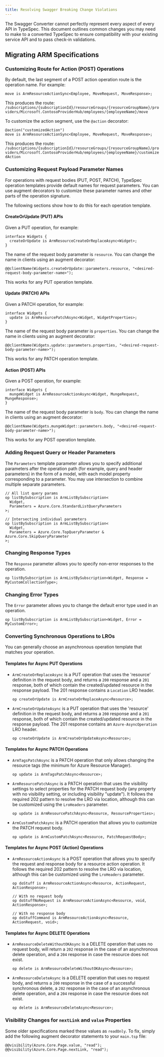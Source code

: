 ```yaml
---
title: Resolving Swagger Breaking Change Violations
---
```


The Swagger Converter cannot perfectly represent every aspect of every API in TypeSpec. This document outlines common changes you may need to make to a converted TypeSpec to ensure compatibility with your existing service API and to pass check-in validations.

## Migrating ARM Specifications

### Customizing Route for Action (POST) Operations

By default, the last segment of a POST action operation route is the operation name. For example:

```tsp
move is ArmResourceActionSync<Employee, MoveRequest, MoveResponse>;
```

This produces the route:  
`/subscriptions/{subscriptionId}/resourceGroups/{resourceGroupName}/providers/Microsoft.ContosoProviderHub/employees/{employeeName}/move`

To customize the action segment, use the `@action` decorator:

```tsp
@action("customizedAction")
move is ArmResourceActionSync<Employee, MoveRequest, MoveResponse>;
```

This produces the route:  
`/subscriptions/{subscriptionId}/resourceGroups/{resourceGroupName}/providers/Microsoft.ContosoProviderHub/employees/{employeeName}/customizedAction`

### Customizing Request Payload Parameter Names

For operations with request bodies (PUT, POST, PATCH), TypeSpec operation templates provide default names for request parameters. You can use augment decorators to customize these parameter names and other parts of the operation signature.

The following sections show how to do this for each operation template.

#### CreateOrUpdate (PUT) APIs

Given a PUT operation, for example:

```tsp
interface Widgets {
  createOrUpdate is ArmResourceCreateOrReplaceAsync<Widget>;
}
```

The name of the request body parameter is `resource`. You can change the name in clients using an augment decorator:

```tsp
@@clientName(Widgets.createOrUpdate::parameters.resource, "<desired-request-body-parameter-name>");
```

This works for any PUT operation template.

#### Update (PATCH) APIs

Given a PATCH operation, for example:

```tsp
interface Widgets {
  update is ArmResourcePatchAsync<Widget, WidgetProperties>;
}
```

The name of the request body parameter is `properties`. You can change the name in clients using an augment decorator:

```tsp
@@clientName(Widgets.update::parameters.properties, "<desired-request-body-parameter-name>");
```

This works for any PATCH operation template.

#### Action (POST) APIs

Given a POST operation, for example:

```tsp
interface Widgets {
  mungeWidget is ArmResourceActionAsync<Widget, MungeRequest, MungeResponse>;
}
```

The name of the request body parameter is `body`. You can change the name in clients using an augment decorator:

```tsp
@@clientName(Widgets.mungeWidget::parameters.body, "<desired-request-body-parameter-name>");
```

This works for any POST operation template.

### Adding Request Query or Header Parameters

The `Parameters` template parameter allows you to specify additional parameters after the operation path (for example, query and header parameters) in the form of a model, with each model property corresponding to a parameter. You may use intersection to combine multiple separate parameters.

```tsp
// All list query params
op listBySubscription is ArmListBySubscription<
  Widget,
  Parameters = Azure.Core.StandardListQueryParameters
>;

// Intersecting individual parameters
op listBySubscription is ArmListBySubscription<
  Widget,
  Parameters = Azure.Core.TopQueryParameter & Azure.Core.SkipQueryParameter
>;
```

### Changing Response Types

The `Response` parameter allows you to specify non-error responses to the operation.

```tsp
op listBySubscription is ArmListBySubscription<Widget, Response = MyCustomCollectionType>;
```

### Changing Error Types

The `Error` parameter allows you to change the default error type used in an operation.

```tsp
op listBySubscription is ArmListBySubscription<Widget, Error = MyCustomError>;
```

### Converting Synchronous Operations to LROs

You can generally choose an asynchronous operation template that matches your operation.

#### Templates for Async PUT Operations

- `ArmCreateOrReplaceAsync` is a PUT operation that uses the 'resource' definition in the request body, and returns a `200` response and a `201` response, both of which contain the created/updated resource in the response payload. The 201 response contains a `Location` LRO header.

  ```tsp
  op createOrUpdate is ArmCreateOrReplaceAsync<Resource>;
  ```

- `ArmCreateOrUpdateAsync` is a PUT operation that uses the 'resource' definition in the request body, and returns a `200` response and a `201` response, both of which contain the created/updated resource in the response payload. The 201 response contains an `Azure-AsyncOperation` LRO header.

  ```tsp
  op createOrUpdate is ArmCreateOrUpdateAsync<Resource>;
  ```

#### Templates for Async PATCH Operations

- `ArmTagsPatchAsync` is a PATCH operation that only allows changing the resource tags (the minimum for Azure Resource Manager).

  ```tsp
  op update is ArmTagsPatchAsync<Resource>;
  ```

- `ArmResourcePatchAsync` is a PATCH operation that uses the visibility settings to select properties for the PATCH request body (any property with no visibility setting, or including visibility "update"). It follows the required 202 pattern to resolve the LRO via location, although this can be customized using the `LroHeaders` parameter.

  ```tsp
  op update is ArmResourcePatchAsync<Resource, ResourceProperties>;
  ```

- `ArmCustomPatchAsync` is a PATCH operation that allows you to customize the PATCH request body.

  ```tsp
  op update is ArmCustomPatchAsync<Resource, PatchRequestBody>;
  ```

#### Templates for Async POST (Action) Operations

- `ArmResourceActionAsync` is a POST operation that allows you to specify the request and response body for a resource action operation. It follows the required 202 pattern to resolve the LRO via location, although this can be customized using the `LroHeaders` parameter.

  ```tsp
  op doStuff is ArmResourceActionAsync<Resource, ActionRequest, ActionResponse>;

  // With no request body
  op doStuffNoRequest is ArmResourceActionAsync<Resource, void, ActionResponse>;

  // With no response body
  op doStuffCommand is ArmResourceActionAsync<Resource, ActionRequest, void>;
  ```

#### Templates for Async DELETE Operations

- `ArmResourceDeleteWithoutOKAsync` is a DELETE operation that uses no request body, will return a `202` response in the case of an asynchronous delete operation, and a `204` response in case the resource does not exist.

  ```tsp
  op delete is ArmResourceDeleteWithoutOKAsync<Resource>;
  ```

- `ArmResourceDeleteAsync` is a DELETE operation that uses no request body, and returns a `200` response in the case of a successful synchronous delete, a `202` response in the case of an asynchronous delete operation, and a `204` response in case the resource does not exist.

  ```tsp
  op delete is ArmResourceDeleteAsync<Resource>;
  ```

### Visibility Changes for `nextLink` and `value` Properties

Some older specifications marked these values as `readOnly`. To fix, simply add the following augment decorator statements to your `main.tsp` file:

```tsp
@@visibility(Azure.Core.Page.value, "read");
@@visibility(Azure.Core.Page.nextLink, "read");
```
